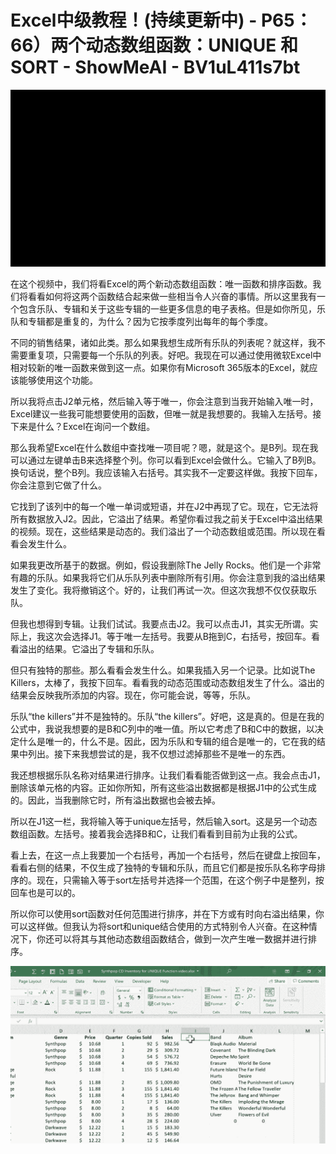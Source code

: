 # Excel中级教程！(持续更新中) - P65：66）两个动态数组函数：UNIQUE 和 SORT - ShowMeAI - BV1uL411s7bt

![](img/d555e8fc2ef3f75c24ce7f925c432a31_0.png)

在这个视频中，我们将看Excel的两个新动态数组函数：唯一函数和排序函数。我们将看看如何将这两个函数结合起来做一些相当令人兴奋的事情。所以这里我有一个包含乐队、专辑和关于这些专辑的一些更多信息的电子表格。但是如你所见，乐队和专辑都是重复的，为什么？因为它按季度列出每年的每个季度。

不同的销售结果，诸如此类。那么如果我想生成所有乐队的列表呢？就这样，我不需要重复项，只需要每一个乐队的列表。好吧。我现在可以通过使用微软Excel中相对较新的唯一函数来做到这一点。如果你有Microsoft 365版本的Excel，就应该能够使用这个功能。

所以我将点击J2单元格，然后输入等于唯一，你会注意到当我开始输入唯一时，Excel建议一些我可能想要使用的函数，但唯一就是我想要的。我输入左括号。接下来是什么？Excel在询问一个数组。

那么我希望Excel在什么数组中查找唯一项目呢？嗯，就是这个。是B列。现在我可以通过左键单击B来选择整个列。你可以看到Excel会做什么。它输入了B列B。换句话说，整个B列。我应该输入右括号。其实我不一定要这样做。我按下回车，你会注意到它做了什么。

它找到了该列中的每一个唯一单词或短语，并在J2中再现了它。现在，它无法将所有数据放入J2。因此，它溢出了结果。希望你看过我之前关于Excel中溢出结果的视频。现在，这些结果是动态的。我们溢出了一个动态数组或范围。所以现在看看会发生什么。

如果我更改所基于的数据。例如，假设我删除The Jelly Rocks。他们是一个非常有趣的乐队。如果我将它们从乐队列表中删除所有引用。你会注意到我的溢出结果发生了变化。我将撤销这个。好的，让我们再试一次。但这次我想不仅仅获取乐队。

但我也想得到专辑。让我们试试。我要点击J2。我可以点击J1，其实无所谓。实际上，我这次会选择J1。等于唯一左括号。我要从B拖到C，右括号，按回车。看看溢出的结果。它溢出了专辑和乐队。

但只有独特的那些。那么看看会发生什么。如果我插入另一个记录。比如说The Killers，太棒了，我按下回车。看看我的动态范围或动态数组发生了什么。溢出的结果会反映我所添加的内容。现在，你可能会说，等等，乐队。

乐队“the killers”并不是独特的。乐队“the killers”。好吧，这是真的。但是在我的公式中，我说我想要的是B和C列中的唯一值。所以它考虑了B和C中的数据，以决定什么是唯一的，什么不是。因此，因为乐队和专辑的组合是唯一的，它在我的结果中列出。接下来我想尝试的是，我不仅想过滤掉那些不是唯一的东西。

我还想根据乐队名称对结果进行排序。让我们看看能否做到这一点。我会点击J1，删除该单元格的内容。正如你所知，所有这些溢出数据都是根据J1中的公式生成的。因此，当我删除它时，所有溢出数据也会被去掉。

所以在J1这一栏，我将输入等于unique左括号，然后输入sort。这是另一个动态数组函数。左括号。接着我会选择B和C，让我们看看到目前为止我的公式。

看上去，在这一点上我要加一个右括号，再加一个右括号，然后在键盘上按回车，看看右侧的结果，不仅生成了独特的专辑和乐队，而且它们都是按乐队名称字母排序的。现在，只需输入等于sort左括号并选择一个范围，在这个例子中是整列，按回车也是可以的。

所以你可以使用sort函数对任何范围进行排序，并在下方或有时向右溢出结果，你可以这样做。但我认为将sort和unique结合使用的方式特别令人兴奋。在这种情况下，你还可以将其与其他动态数组函数结合，做到一次产生唯一数据并进行排序。

![](img/d555e8fc2ef3f75c24ce7f925c432a31_2.png)
